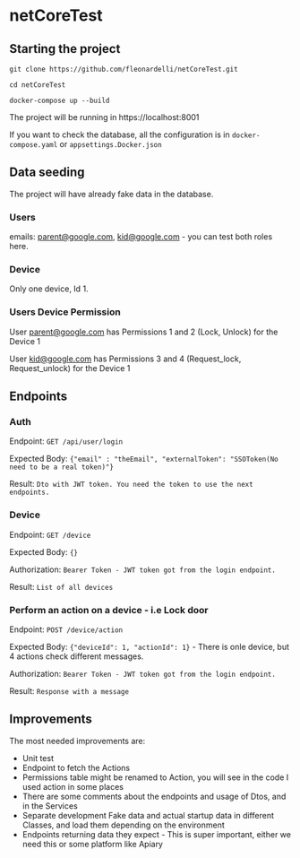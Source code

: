 # netCoreTest

## Starting the project

`git clone https://github.com/fleonardelli/netCoreTest.git`

`cd netCoreTest`

`docker-compose up --build`

The project will be running in https://localhost:8001

If you want to check the database, all the configuration is in `docker-compose.yaml` or `appsettings.Docker.json`

## Data seeding

The project will have already fake data in the database. 

### Users
emails: parent@google.com, kid@google.com - you can test both roles here. 

### Device
Only one device, Id 1. 

### Users Device Permission
User parent@google.com has Permissions 1 and 2 (Lock, Unlock) for the Device 1

User kid@google.com has Permissions 3 and 4 (Request_lock, Request_unlock) for the Device 1

## Endpoints

### Auth
Endpoint: `GET /api/user/login`

Expected Body: `{"email" : "theEmail", "externalToken": "SSOToken(No need to be a real token)"}`

Result: `Dto with JWT token. You need the token to use the next endpoints.` 

### Device
Endpoint: `GET /device`

Expected Body: `{}`

Authorization: `Bearer Token - JWT token got from the login endpoint.`

Result: `List of all devices`

### Perform an action on a device - i.e Lock door
Endpoint: `POST /device/action`

Expected Body: `{"deviceId": 1, "actionId": 1}` - There is onle device, but 4 actions check different messages.

Authorization: `Bearer Token - JWT token got from the login endpoint.`

Result: `Response with a message`


## Improvements

The most needed improvements are:
- Unit test
- Endpoint to fetch the Actions
- Permissions table might be renamed to Action, you will see in the code I used action in some places
- There are some comments about the endpoints and usage of Dtos, and in the Services
- Separate development Fake data and actual startup data in different Classes, and load them depending on the environment
- Endpoints returning data they expect - This is super important, either we need this or some platform like Apiary
